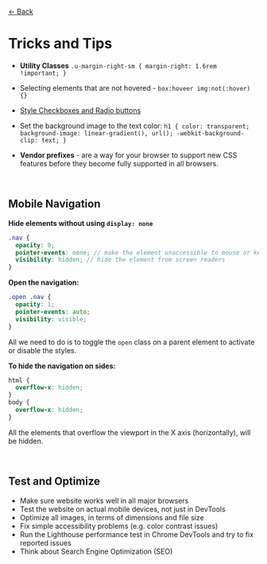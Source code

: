 [&larr; Back](./README.md)

# Tricks and Tips

- **Utility Classes** `.u-margin-right-sm { margin-right: 1.6rem !important; }`

- Selecting elements that are not hovered - `box:hoveer img:not(:hover) {}`

- [Style Checkboxes and Radio buttons](https://web.dev/learn/forms/styling-form-controls/#checkboxes-and-radio-buttons)

- Set the background image to the text color: `h1 { color: transparent; background-image: linear-gradient(), url(); -webkit-background-clip: text; }`

- **Vendor prefixes** - are a way for your browser to support new CSS features before they become fully supported in all browsers.

<br>

## Mobile Navigation

**Hide elements without using `display: none`**

```scss
.nav {
  opacity: 0;
  pointer-events: none; // make the element unaccessible to mouse or keyboard
  visibility: hidden; // hide the element from screen readers
}
```

**Open the navigation:**

```css
.open .nav {
  opacity: 1;
  pointer-events: auto;
  visibility: visible;
}
```

All we need to do is to toggle the `open` class on a parent element to activate or disable the styles.

**To hide the navigation on sides:**

```css
html {
  overflow-x: hidden;
}
body {
  overflow-x: hidden;
}
```

All the elements that overflow the viewport in the X axis (horizontally), will be hidden.

<br>

## Test and Optimize

- Make sure website works well in all major browsers
- Test the website on actual mobile devices, not just in DevTools
- Optimize all images, in terms of dimensions and file size
- Fix simple accessibility problems (e.g. color contrast issues)
- Run the Lighthouse performance test in Chrome DevTools and try to fix reported issues
- Think about Search Engine Optimization (SEO)

<br>
